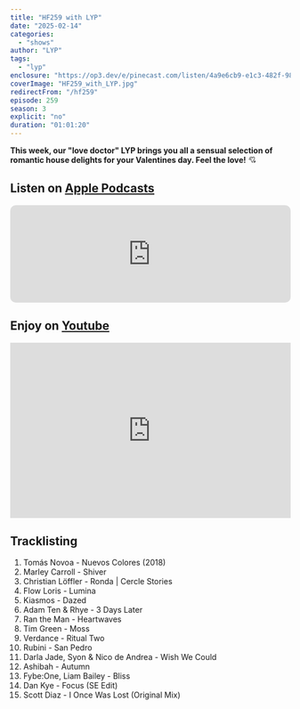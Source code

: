 ```yaml
---
title: "HF259 with LYP"
date: "2025-02-14"
categories:
  - "shows"
author: "LYP"
tags:
  - "lyp"
enclosure: "https://op3.dev/e/pinecast.com/listen/4a9e6cb9-e1c3-482f-9833-bb5239ac1f5c.mp3?source=rss&ext=asset.mp3 88494745 audio/mpeg"
coverImage: "HF259_with_LYP.jpg"
redirectFrom: "/hf259"
episode: 259
season: 3
explicit: "no"
duration: "01:01:20"
---
```

**This week, our "love doctor" LYP brings you all a sensual selection of romantic house delights for your Valentines day. Feel the love!** 💘

## Listen on [Apple Podcasts](https://podcasts.apple.com/gb/podcast/hf259-with-lyp-14-feb-2025/id355833875?i=1000692136428)

<iframe allow="autoplay *; encrypted-media *; fullscreen *; clipboard-write" frameborder="0" height="175" style="width:100%;max-width:660px;overflow:hidden;border-radius:10px;" sandbox="allow-forms allow-popups allow-same-origin allow-scripts allow-storage-access-by-user-activation allow-top-navigation-by-user-activation" src="https://embed.podcasts.apple.com/gb/podcast/hf259-with-lyp-14-feb-2025/id355833875?i=1000692136428"></iframe>

## Enjoy on [Youtube](https://youtu.be/kRrZqoVL1sE?si=4ITb-qvC_1uW3vJZ)

<iframe width="100%" height="315" style="max-width: 560px; aspect-ratio: 16/9;" src="https://www.youtube.com/embed/kRrZqoVL1sE?si=4ITb-qvC_1uW3vJZ" title="YouTube video player" frameborder="0" allow="accelerometer; autoplay; clipboard-write; encrypted-media; gyroscope; picture-in-picture; web-share" referrerpolicy="strict-origin-when-cross-origin" allowfullscreen></iframe>

## Tracklisting

1. Tomás Novoa - Nuevos Colores (2018)
2. Marley Carroll - Shiver
3. Christian Löffler - Ronda | Cercle Stories
4. Flow Loris - Lumina
5. Kiasmos - Dazed
6. Adam Ten & Rhye - 3 Days Later
7. Ran the Man - Heartwaves
8. Tim Green - Moss
9. Verdance - Ritual Two
10. Rubini - San Pedro
11. Darla Jade, Syon & Nico de Andrea - Wish We Could
12. Ashibah - Autumn
13. Fybe:One, Liam Bailey - Bliss
14. Dan Kye - Focus (SE Edit)
15. Scott Diaz - I Once Was Lost (Original Mix)
